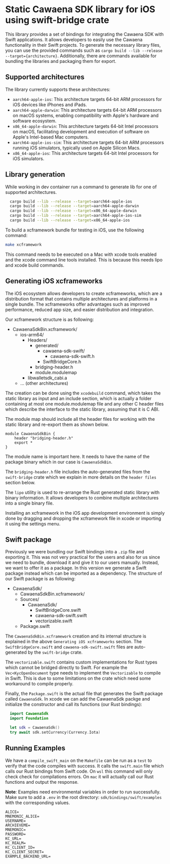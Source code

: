 # Static Cawaena SDK library for iOS using swift-bridge crate

This library provides a set of bindings for integrating the Cawaena SDK with Swift applications. It allows developers to easily use the Cawaena functionality in their Swift projects. To generate the necessary library files, you can use the provided commands such as `cargo build --lib --release --target={architecture}`. Additionally, there are commands available for bundling the libraries and packaging them for export.

## Supported architectures

The library currently supports these architectures:

- `aarch64-apple-ios`: This architecture targets 64-bit ARM processors for iOS devices like iPhones and iPads.
- `aarch64-apple-darwin`: This architecture targets 64-bit ARM processors on macOS systems, enabling compatibility with Apple's hardware and software ecosystem.
- `x86_64-apple-darwin`: This architecture targets 64-bit Intel processors on macOS, facilitating development and execution of software on Apple's Intel-based Mac computers.
- `aarch64-apple-ios-sim`: This architecture targets 64-bit ARM processors running iOS simulators, typically used on Apple Silicon Macs.
- `x86_64-apple-ios`: This architecture targets 64-bit Intel processors for iOS simulators.

## Library generation

While working in dev container run a command to generate lib for one of supported architectures.

```bash
  cargo build --lib --release --target=aarch64-apple-ios
  cargo build --lib --release --target=aarch64-apple-darwin
  cargo build --lib --release --target=x86_64-apple-darwin
  cargo build --lib --release --target=aarch64-apple-ios-sim
  cargo build --lib --release --target=x86_64-apple-ios
```

To build a xcframework bundle for testing in iOS, use the following command:

```bash
make xcframework
```

This command needs to be executed on a Mac with xcode tools enabled and the xcode command line tools installed. This is because this needs lipo and xcode build commands.

## Generating iOS xcframeworks

The iOS ecosystem allows developers to create xcframeworks, which are a distribution format that contains multiple architectures and platforms in a single bundle. The xcframeworks offer advantages such as improved performance, reduced app size, and easier distribution and integration.

Our xcframework structure is as following:

- CawaenaSdkBin.xcframework/
  - ios-arm64/
    - Headers/
      - generated/
        - cawaena-sdk-swift/
          - cawaena-sdk-swift.h
        - SwiftBridgeCore.h
      - bridging-header.h
      - module.modulemap
    - libwalletsdk_cabi.a
  - ... (other architectures)

The creation can be done using the `xcodebuild` command, which takes the static library as input and an include section, which is actually a folder containing at most one module.modulemap file and any other C header files which describe the interface to the static library, assuming that it is C ABI.

The module map should include all the header files for working with the static library and re-export them as shown below.

```module.modulemap
module CawaenaSdkBin {
    header "bridging-header.h"
    export *
}
```

The module name is important here. It needs to have the name of the package binary which in our case is `CawaenaSdkBin`.

The `bridging-header.h` file includes the auto-generated files from the `swift-bridge` crate which we explain in more details on the `header files` section below.

The `lipo` utility is used to re-arrange the Rust generated static library with binary information. It allows developers to combine multiple architectures into a single binary file.

Installing an xcframework in the iOS app development environment is simply done by dragging and dropping the xcframework file in xcode or importing it using the settings menu.

## Swift package

Previously we were bundling our Swift bindings into a `.zip` file and exporting it. This was not very practical for the users and also for us since we need to bundle, download it and give it to our users manually. Instead, we want to offer it as a package. In this version we generate a Swift package instead which can be imported as a dependency. The structure of our Swift package is as following:

- CawaenaSdk/
  - CawaenaSdkBin.xcframework/
  - Sources/
    - CawaenaSdk/
      - SwiftBridgeCore.swift
      - cawaena-sdk-swift.swift
      - vectorizable.swift
  - Package.swift

The `CawaenaSdkBin.xcframework` creation and its internal structure is explained in the above `Generating iOS xcframeworks` section. The `SwiftBridgeCore.swift` and `cawaena-sdk-swift.swift` files are auto-generated by the `swift-bridge` crate.

The `vectorizable.swift` contains custom implementations for Rust types which cannot be bridged directly to Swift. For example the `Vec<KycOpenDocument` type needs to implement the `Vectorizable` to compile in Swift. This is due to some limitations on the crate which need some workaround to compile properly.

Finally, the `Package.swift` is the actual file that generates the Swift package called `CawaenaSdk`. In xcode we can add the CawaenaSdk packge and initialize the constructor and call its functions (our Rust bindings):

```Swift
  import CawaenaSdk
  import Foundation

  let sdk = CawaenaSdk()
  try await sdk.setCurrency(Currency.Iota)
```

## Running Examples

We have a `compile_swift_main` on the `Makefile` can be run as a `test` to verify that the code compiles with success. It calls the `swift.main` file which calls our Rust bindings from Swift code. On `wsl` this command will only check check for compilations errors. On `mac` it will actually call our Rust functions and output the response.

**Note**: Examples need environmental variables in order to run successfully. Make sure to add a `.env` in the root directory: `sdk/bindings/swift/examples` with the corresponding values.

```
ALICE= 
MNEMONIC_ALICE=
USERNAME=
ARCHIEVEME= 
MNEMONIC=
PASSWORD=
KC_URL=
KC_REALM=
KC_CLIENT_ID=
KC_CLIENT_SECRET=
EXAMPLE_BACKEND_URL=
```
